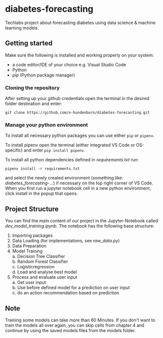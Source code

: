 # diabetes-forecasting
Techlabs project about forecasting diabetes using data science &amp; machine learning models.

## Getting started
Make sure the following is installed and working properly on your system:
- a code editor/IDE of your choice e.g. Visual Studio Code
- Python
- pip (Python package manager)

### Cloning the repository
After setting up your github credentials open the terminal in the desired folder destination and enter:

    git clone https://github.com/n-hundenborn/diabetes-forecasting.git


### Manage your python environment
To install all necessary python packages you can use either `pip` or `pipenv`.

To install pipenv open the terminal (either integrated VS Code or OS-specific) and enter `pip install pipenv`.

To install all python dependencies defined in _requirements.txt_ run:

    pipenv install -r requirements.txt
and select the newly created environment (something like: _diabetes_forecasting-_...) if necessary on the top right corner of VS Code.
When you first run a jupyter notebook cell in a new python environment, click install in the popup that opens.

## Project Structure
You can find the main content of our project in the Jupyter-Notebook called _dev_model_training.ipynb_. The notebook has the following base structure:

1. Importing packages
2. Data Loading (for implementations, see _raw_data.py_)
3. Data Preparation
4. Model Training \
    a. Decision Tree Classifier \
    b. Random Forest Classifier \
    c. Logisticregression \
    d. Load and analyse best model
5. Process and evaluate user input \
    a. Get user input \
    b. Use before defined model for a prediction on user input \
    c. do an action recommendation based on prediction

## Note
Training some models can take more than 60 Minutes. If you don't want to train the models all over again, you can skip cells from chapter 4 and continue by using the saved models files from the models folder.
